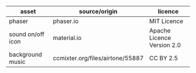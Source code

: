 | asset  | source/origin  | licence  |
|---|---|---|
| phaser | phaser.io | MIT Licence
| sound on/off icon  | material.io   | Apache Licence Version 2.0  |
| background music  | ccmixter.org/files/airtone/55887   | CC BY 2.5  |